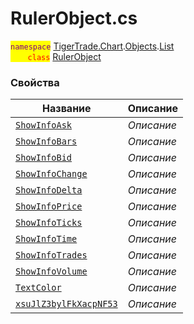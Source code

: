 
# RulerObject.cs
<mark style="color:purple;">`namespace`</mark> [TigerTrade.Chart](../../../../TigerTrade.Chart.md).[Objects](../../../../TigerTrade.Chart/Objects.md).[List](../../../../TigerTrade.Chart/Objects/List.md)  
<mark style="color:red;">&nbsp;&nbsp;&nbsp;&nbsp;&nbsp;&nbsp;&nbsp;`class`</mark> [RulerObject](../RulerObject.cs.md)

### Свойства
| Название | Описание |
| --- | --- |
| [`ShowInfoAsk`](./Свойства/ShowInfoAsk.md) | *Описание* |
| [`ShowInfoBars`](./Свойства/ShowInfoBars.md) | *Описание* |
| [`ShowInfoBid`](./Свойства/ShowInfoBid.md) | *Описание* |
| [`ShowInfoChange`](./Свойства/ShowInfoChange.md) | *Описание* |
| [`ShowInfoDelta`](./Свойства/ShowInfoDelta.md) | *Описание* |
| [`ShowInfoPrice`](./Свойства/ShowInfoPrice.md) | *Описание* |
| [`ShowInfoTicks`](./Свойства/ShowInfoTicks.md) | *Описание* |
| [`ShowInfoTime`](./Свойства/ShowInfoTime.md) | *Описание* |
| [`ShowInfoTrades`](./Свойства/ShowInfoTrades.md) | *Описание* |
| [`ShowInfoVolume`](./Свойства/ShowInfoVolume.md) | *Описание* |
| [`TextColor`](./Свойства/TextColor.md) | *Описание* |
| [`xsuJlZ3bylFkXacpNF53`](./Свойства/xsuJlZ3bylFkXacpNF53.md) | *Описание* |
